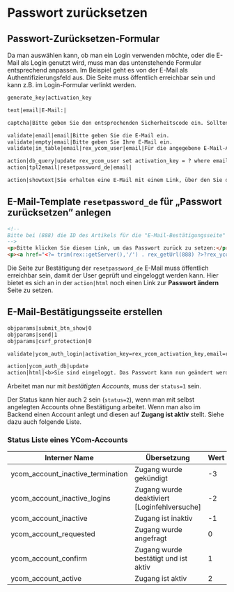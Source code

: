 # Passwort zurücksetzen

## Passwort-Zurücksetzen-Formular

Da man auswählen kann, ob man ein Login verwenden möchte, oder die E-Mail als Login genutzt wird, muss man das untenstehende Formular entsprechend anpassen. Im Beispiel geht es von der E-Mail als Authentifizierungsfeld aus. Die Seite muss öffentlich erreichbar sein und kann z.B. im Login-Formular verlinkt werden.

```txt
generate_key|activation_key

text|email|E-Mail:|

captcha|Bitte geben Sie den entsprechenden Sicherheitscode ein. Sollten Sie den Code nicht lesen können klicken Sie bitte auf die Grafik, um einen neuen Code zu generieren.|Sie haben den Sicherheitscode falsch eingegeben.

validate|email|email|Bitte geben Sie die E-Mail ein.
validate|empty|email|Bitte geben Sie Ihre E-Mail ein.
validate|in_table|email|rex_ycom_user|email|Für die angegebene E-Mail-Adresse existiert kein Nutzer.|

action|db_query|update rex_ycom_user set activation_key = ? where email = ?|activation_key,email
action|tpl2email|resetpassword_de|email|

action|showtext|Sie erhalten eine E-Mail mit einem Link, über den Sie das Passwort neu setzen können.|<p>|</p>|1
```

## E-Mail-Template `resetpassword_de` für „Passwort zurücksetzen” anlegen

```html
<!--
Bitte bei (888) die ID des Artikels für die "E-Mail-Bestätigungsseite" eintragen
-->
<p>Bitte klicken Sie diesen Link, um das Passwort zurück zu setzen:</p>
<p><a href="<?= trim(rex::getServer(),'/') . rex_getUrl(888) ?>?rex_ycom_activation_key=REX_YFORM_DATA[field=activation_key]&rex_ycom_id=REX_YFORM_DATA[field=email]"><?= trim(rex::getServer(),'/') . rex_getUrl(888) ?>?rex_ycom_activation_key=REX_YFORM_DATA[field=activation_key]&rex_ycom_id=REX_YFORM_DATA[field=email]</a></p>

```

Die Seite zur Bestätigung der `resetpassword_de` E-Mail muss öffentlich erreichbar sein, damit der User geprüft und eingeloggt werden kann. Hier bietet es sich an in der `action|html` noch einen Link zur **Passwort ändern** Seite zu setzen.

## E-Mail-Bestätigungsseite erstellen

```txt
objparams|submit_btn_show|0
objparams|send|1
objparams|csrf_protection|0

validate|ycom_auth_login|activation_key=rex_ycom_activation_key,email=rex_ycom_id|status=1|Zugang wurde bereits bestätigt oder ist schon fehlgeschlagen|status

action|ycom_auth_db|update
action|html|<b>Sie sind eingeloggt. Das Passwort kann nun geändert werden.</b>
```

Arbeitet man nur mit *bestätigten Accounts*, muss der `status=1` sein.

Der Status kann hier auch 2 sein (`status=2`), wenn man mit selbst angelegten Accounts ohne Bestätigung arbeitet. Wenn man also im Backend einen Account anlegt und diesen auf **Zugang ist aktiv** stellt. Siehe dazu auch folgende Liste.


### Status Liste eines YCom-Accounts

Interner Name | Übersetzung | Wert
------ | ------ | ------
ycom_account_inactive_termination | Zugang wurde gekündigt | -3
ycom_account_inactive_logins | Zugang wurde deaktiviert [Loginfehlversuche] | -2
ycom_account_inactive | Zugang ist inaktiv | -1
ycom_account_requested | Zugang wurde angefragt | 0
ycom_account_confirm | Zugang wurde bestätigt und ist aktiv | 1
ycom_account_active | Zugang ist aktiv | 2
